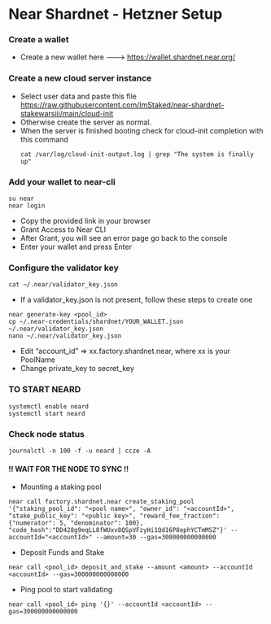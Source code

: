# Near Shardnet - Hetzner Setup

### Create a wallet
- Create a new wallet here ---> https://wallet.shardnet.near.org/

### Create a new cloud server instance 
- Select user data and paste this file https://raw.githubusercontent.com/ImStaked/near-shardnet-stakewarsiii/main/cloud-init
- Otherwise create the server as normal.
- When the server is finished booting check for cloud-init completion with this command
  ```
  cat /var/log/cloud-init-output.log | grep "The system is finally up"
  ```

### Add your wallet to near-cli
  ```
  su near
  near login
  ```
  - Copy the provided link in your browser
  - Grant Access to Near CLI
  - After Grant, you will see an error page go back to the console
  - Enter your wallet and press Enter

### Configure the validator key
  ```
  cat ~/.near/validator_key.json
  ```
  - If a validator_key.json is not present, follow these steps to create one
  ```
  near generate-key <pool_id>
  cp ~/.near-credentials/shardnet/YOUR_WALLET.json ~/.near/validator_key.json
  nano ~/.near/validator_key.json
  ```
  - Edit “account_id” => xx.factory.shardnet.near, where xx is your PoolName
  - Change private_key to secret_key
  
### TO START NEARD
  ```
  systemctl enable neard
  systemctl start neard
  ```

### Check node status
  ```
  journalctl -n 100 -f -u neard | ccze -A
  ```
  
#### !! WAIT FOR THE NODE TO SYNC !! 

- Mounting a staking pool
```
near call factory.shardnet.near create_staking_pool '{"staking_pool_id": "<pool name>", "owner_id": "<accountId>", "stake_public_key": "<public key>", "reward_fee_fraction": {"numerator": 5, "denominator": 100}, "code_hash":"DD428g9eqLL8fWUxv8QSpVFzyHi1Qd16P8ephYCTmMSZ"}' --accountId="<accountId>" --amount=30 --gas=300000000000000
```
- Deposit Funds and Stake
```
near call <pool_id> deposit_and_stake --amount <amount> --accountId <accountId> --gas=300000000000000
```
- Ping pool to start validating
```
near call <pool_id> ping '{}' --accountId <accountId> --gas=300000000000000
```





